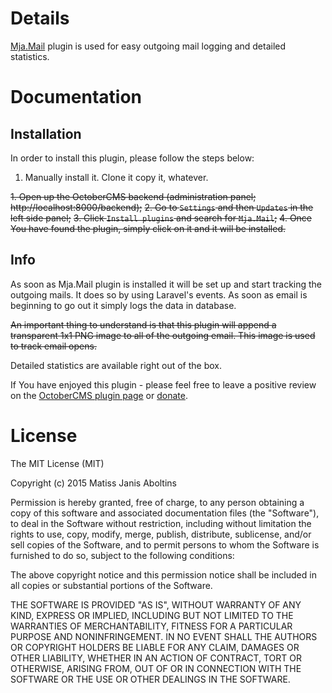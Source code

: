 # Details

[Mja.Mail](http://octobercms.com/plugin/mja-mail) plugin is used for easy outgoing mail logging and detailed statistics.

# Documentation

## Installation

In order to install this plugin, please follow the steps below:

1. Manually install it. Clone it copy it, whatever.

~~1. Open up the OctoberCMS backend (administration panel; http://localhost:8000/backend);~~
~~2. Go to `Settings` and then `Updates` in the left side panel;~~
~~3. Click `Install plugins` and search for `Mja.Mail`;~~
~~4. Once You have found the plugin, simply click on it and it will be installed.~~

## Info

As soon as Mja.Mail plugin is installed it will be set up and start tracking the outgoing mails. It does so by using Laravel's events. As soon as email is beginning to go out it simply logs the data in database.

~~An important thing to understand is that this plugin will append a transparent 1x1 PNG image to all of the outgoing email. This image is used to track email opens.~~

Detailed statistics are available right out of the box.

If You have enjoyed this plugin - please feel free to leave a positive review on the [OctoberCMS plugin page](http://octobercms.com/plugin/mja-mail) or [donate](http://octobercms.com/plugin/mja-mail).

# License

The MIT License (MIT)

Copyright (c) 2015 Matiss Janis Aboltins

Permission is hereby granted, free of charge, to any person obtaining a copy of this software and associated documentation files (the "Software"), to deal in the Software without restriction, including without limitation the rights to use, copy, modify, merge, publish, distribute, sublicense, and/or sell copies of the Software, and to permit persons to whom the Software is furnished to do so, subject to the following conditions:

The above copyright notice and this permission notice shall be included in all copies or substantial portions of the Software.

THE SOFTWARE IS PROVIDED "AS IS", WITHOUT WARRANTY OF ANY KIND, EXPRESS OR IMPLIED, INCLUDING BUT NOT LIMITED TO THE WARRANTIES OF MERCHANTABILITY, FITNESS FOR A PARTICULAR PURPOSE AND NONINFRINGEMENT. IN NO EVENT SHALL THE AUTHORS OR COPYRIGHT HOLDERS BE LIABLE FOR ANY CLAIM, DAMAGES OR OTHER LIABILITY, WHETHER IN AN ACTION OF CONTRACT, TORT OR OTHERWISE, ARISING FROM, OUT OF OR IN CONNECTION WITH THE SOFTWARE OR THE USE OR OTHER DEALINGS IN THE SOFTWARE.
